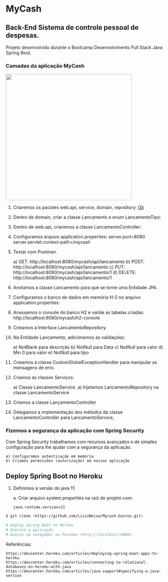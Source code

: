 # MyCash

## Back-End Sistema de controle pessoal de despesas.

Projeto desenvolvido durante o Bootcamp Desenvolvimento Full Stack Java Spring Boot.

### Camadas da aplicação MyCash

<img src="https://user-images.githubusercontent.com/35788149/121291773-39dc9c00-c8bf-11eb-8f89-49b217d9b400.jpg" width="400px" alt=""/>

1)	Criaremos os pacotes web.api, service, domain, repository: [Git](https://git-scm.com)

2)	Dentro de domain, criar a classe Lancamento e enum LancamentoTipo:

3)	Dentro de web.api, criaremos a classe LancamentoController:

4)	Configuramos arquivo application.properties:
    server.port=8080
    server.servlet.context-path=/mycash

5)	Testar com Postman.

    a)	GET: http://localhost:8080/mycash/api/lancamento 
    b)	POST: http://localhost:8080/mycash/api/lancamento 
    c)	PUT: http://localhost:8080/mycash/api/lancamento/1 
    d)	DELETE: http://localhost:8080/mycash/api/lancamento/1

6)	Anotamos a classe Lancamento para que se torne uma Entidade JPA.

7)	Configuramos o banco de dados em memória H-2 no arquivo application.properties:

8)	Acessemos o console do banco H2 e valide as tabelas criadas: http://localhost:8080/mycash/h2-console 

9)	Crieamos a Interface LancamentoRepository.

10)	Na Entidade Lancamento, adicionamos as validações:

    a)	NotBlank para descrição
    b)	NotNull para Data
    c)	NotNull para valor
    d)	Min 0 para valor
    e)	NotNull para tipo
    
11)	Crieamos a classe CustomGlobalExceptionHandler para manipular as mensagens de erro.


12)	Criamos as classes Serviços:

    a)	Classe LancamentoService. 
    a)	Injetamos LancamentoRepository na classe LancamentoService
    
13)	 Criamos a classe LançamentoController

14)	Delegamos a implementação dos métodos da classe LancamentoController para LancamentoService;


### Fizemos a segurança da aplicação com Spring Security

Com Spring Security trabalhamos com recursos avançados e de simples configuração para lhe ajudar com a segurança da aplicação.

    a) Configuramos autenticação em memória
    b) Criamos permissões (autorização) em nossas aplicação

## Deploy Spring Boot no Heroku

1.	Definimos a versão do java 11:

    a.	Criar arquivo system.properties na raíz do projeto com:

        java.runtime.version=11

```bash
$ git clone <https://github.com/LivioNeiva/Mycash-Gastos.git>

# Deploy Spring Boot no Heroku
# Execute a aplicação
# Acesse no navegador ou Postman <http://localhost:8080>
```

Referências:

    https://devcenter.heroku.com/articles/deploying-spring-boot-apps-to-heroku
    https://devcenter.heroku.com/articles/connecting-to-relational-databases-on-heroku-with-java
    https://devcenter.heroku.com/articles/java-support#specifying-a-java-version 







